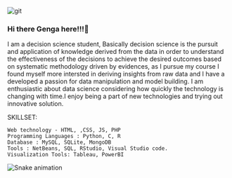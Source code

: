 
![git](https://user-images.githubusercontent.com/82211151/220653132-f7d8f16f-d30d-4620-ae22-031f4948a3a0.gif)


### Hi there Genga here!!!👋

I am a decision science student, Basically decision science is the pursuit and application of knowledge derived from the data in order to understand the effectiveness of the decisions to achieve the desired outcomes based on systematic methodology driven by evidences, as I pursue my course I found myself more intersted in deriving insights from raw data and I have a developed a passion for data manipulation and model building. I am enthusiastic about data science considering how quickly the technology is changing with time.I enjoy being a part of new technologies and trying out innovative solution.

SKILLSET:

    Web technology - HTML, ,CSS, JS, PHP
    Programming Languages : Python, C, R
    Database : MySQL, SQLite, MongoDB
    Tools : NetBeans, SQL, RStudio, Visual Studio code.
    Visualization Tools: Tableau, PowerBI
<!--
**Genga28/Genga28** is a ✨ _special_ ✨ repository because its `README.md` (this file) appears on your GitHub profile.

Here are some ideas to get you started:

- 🔭 I’m currently working on ...
- 🌱 I’m currently learning ...
- 👯 I’m looking to collaborate on ...
- 🤔 I’m looking for help with ...
- 💬 Ask me about ...
- 📫 How to reach me: ...
- 😄 Pronouns: ...
- ⚡ Fun fact: ...
-->



 
![Snake animation](https://github.com/Genga28/Genga28/blob/output/github-contribution-grid-snake.svg)

